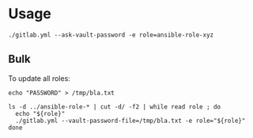 # Usage

```
./gitlab.yml --ask-vault-password -e role=ansible-role-xyz
```

## Bulk

To update all roles:

```
echo "PASSWORD" > /tmp/bla.txt

ls -d ../ansible-role-* | cut -d/ -f2 | while read role ; do
  echo "${role}"
  ./gitlab.yml --vault-password-file=/tmp/bla.txt -e role="${role}"
done
```
